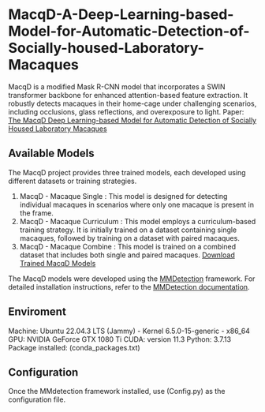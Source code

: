 # MacqD-A-Deep-Learning-based-Model-for-Automatic-Detection-of-Socially-housed-Laboratory-Macaques
MacqD is a modified Mask R-CNN model that incorporates a SWIN transformer backbone for enhanced attention-based feature extraction. It robustly detects macaques in their home-cage under challenging scenarios, including occlusions, glass reflections, and overexposure to light. Paper: [The MacqD Deep Learning-based Model for Automatic Detection of Socially Housed Laboratory Macaques](https://www.biorxiv.org/content/10.1101/2024.12.23.629644v3)

## Available Models
The MacqD project provides three trained models, each developed using different datasets or training strategies.
1. MacqD - Macaque Single : This model is designed for detecting individual macaques in scenarios where only one macaque is present in the frame.
2. MacqD - Macaque Curriculum : This model employs a curriculum-based training strategy. It is initially trained on a dataset containing single macaques, followed by training on a dataset with paired macaques.
3. MacqD - Macaque Combine : This model is trained on a combined dataset that includes both single and paired macaques.
[Download Trained MacqD Models](https://www.dropbox.com/scl/fo/8pcy7ey26ocynd4isxyhd/ALRQm1qGBRh-TMW0ouxo5GY?rlkey=lxwqoso39tcpsdz91n41cjbqy&st=qq8u8vc9&dl=0)

The MacqD models were developed using the [MMDetection](https://github.com/open-mmlab/mmdetection.git) framework. For detailed installation instructions, refer to the [MMDetection documentation](https://mmdetection.readthedocs.io/en/latest/get_started.html).

## Enviroment
Machine: Ubuntu 22.04.3 LTS (Jammy) - Kernel 6.5.0-15-generic - x86_64
GPU: NVIDIA GeForce GTX 1080 Ti
CUDA: version 11.3
Python: 3.7.13
Package installed: (conda_packages.txt)

## Configuration
Once the MMdetection framework installed, use (Config.py) as the configuration file.


